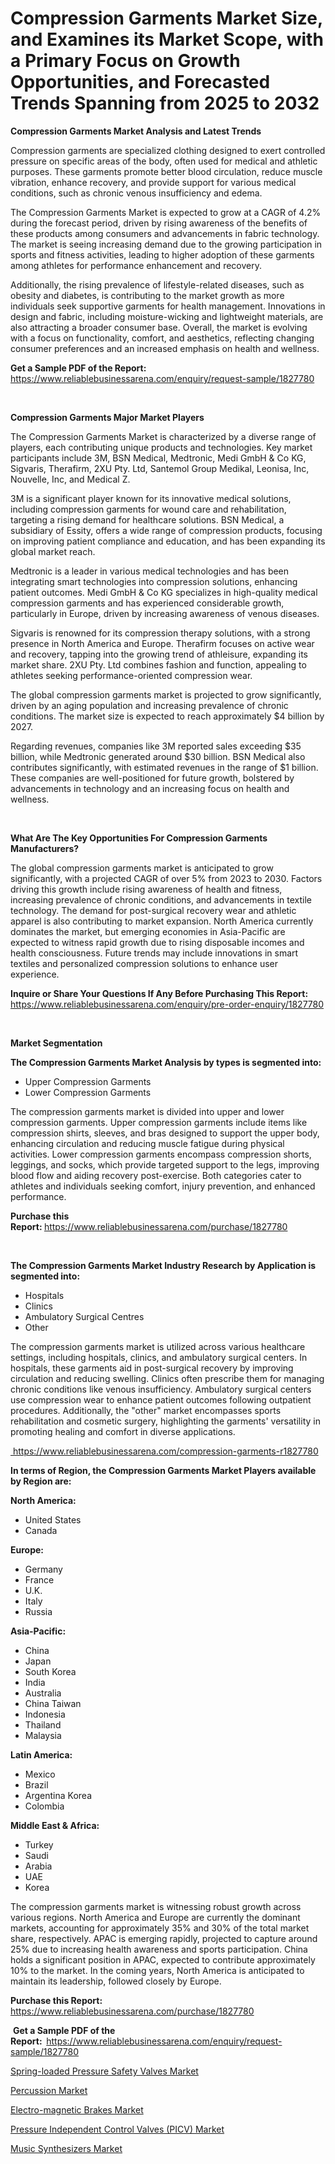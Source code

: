 <p><h1>Compression Garments Market Size, and Examines its Market Scope, with a Primary Focus on Growth Opportunities, and Forecasted Trends Spanning from 2025 to 2032</h1></p><p><strong>Compression Garments Market Analysis and Latest Trends</strong></p>
<p><p>Compression garments are specialized clothing designed to exert controlled pressure on specific areas of the body, often used for medical and athletic purposes. These garments promote better blood circulation, reduce muscle vibration, enhance recovery, and provide support for various medical conditions, such as chronic venous insufficiency and edema.</p><p>The Compression Garments Market is expected to grow at a CAGR of 4.2% during the forecast period, driven by rising awareness of the benefits of these products among consumers and advancements in fabric technology. The market is seeing increasing demand due to the growing participation in sports and fitness activities, leading to higher adoption of these garments among athletes for performance enhancement and recovery. </p><p>Additionally, the rising prevalence of lifestyle-related diseases, such as obesity and diabetes, is contributing to the market growth as more individuals seek supportive garments for health management. Innovations in design and fabric, including moisture-wicking and lightweight materials, are also attracting a broader consumer base. Overall, the market is evolving with a focus on functionality, comfort, and aesthetics, reflecting changing consumer preferences and an increased emphasis on health and wellness.</p></p>
<p><strong>Get a Sample PDF of the Report:&nbsp;</strong> <a href="https://www.reliablebusinessarena.com/enquiry/request-sample/1827780?utm_campaign=2563&utm_medium=2&utm_source=Github&utm_content=ia&utm_term=05042025&utm_id=compression-garments">https://www.reliablebusinessarena.com/enquiry/request-sample/1827780</a></p>
<p>&nbsp;</p>
<p><strong>Compression Garments Major Market Players</strong></p>
<p><p>The Compression Garments Market is characterized by a diverse range of players, each contributing unique products and technologies. Key market participants include 3M, BSN Medical, Medtronic, Medi GmbH & Co KG, Sigvaris, Therafirm, 2XU Pty. Ltd, Santemol Group Medikal, Leonisa, Inc, Nouvelle, Inc, and Medical Z.</p><p>3M is a significant player known for its innovative medical solutions, including compression garments for wound care and rehabilitation, targeting a rising demand for healthcare solutions. BSN Medical, a subsidiary of Essity, offers a wide range of compression products, focusing on improving patient compliance and education, and has been expanding its global market reach.</p><p>Medtronic is a leader in various medical technologies and has been integrating smart technologies into compression solutions, enhancing patient outcomes. Medi GmbH & Co KG specializes in high-quality medical compression garments and has experienced considerable growth, particularly in Europe, driven by increasing awareness of venous diseases.</p><p>Sigvaris is renowned for its compression therapy solutions, with a strong presence in North America and Europe. Therafirm focuses on active wear and recovery, tapping into the growing trend of athleisure, expanding its market share. 2XU Pty. Ltd combines fashion and function, appealing to athletes seeking performance-oriented compression wear.</p><p>The global compression garments market is projected to grow significantly, driven by an aging population and increasing prevalence of chronic conditions. The market size is expected to reach approximately $4 billion by 2027. </p><p>Regarding revenues, companies like 3M reported sales exceeding $35 billion, while Medtronic generated around $30 billion. BSN Medical also contributes significantly, with estimated revenues in the range of $1 billion. These companies are well-positioned for future growth, bolstered by advancements in technology and an increasing focus on health and wellness.</p></p>
<p>&nbsp;</p>
<p><strong>What Are The Key Opportunities For Compression Garments Manufacturers?</strong></p>
<p><p>The global compression garments market is anticipated to grow significantly, with a projected CAGR of over 5% from 2023 to 2030. Factors driving this growth include rising awareness of health and fitness, increasing prevalence of chronic conditions, and advancements in textile technology. The demand for post-surgical recovery wear and athletic apparel is also contributing to market expansion. North America currently dominates the market, but emerging economies in Asia-Pacific are expected to witness rapid growth due to rising disposable incomes and health consciousness. Future trends may include innovations in smart textiles and personalized compression solutions to enhance user experience.</p></p>
<p><strong>Inquire or Share Your Questions If Any Before Purchasing This Report:</strong> <a href="https://www.reliablebusinessarena.com/enquiry/pre-order-enquiry/1827780?utm_campaign=2563&utm_medium=2&utm_source=Github&utm_content=ia&utm_term=05042025&utm_id=compression-garments">https://www.reliablebusinessarena.com/enquiry/pre-order-enquiry/1827780</a></p>
<p>&nbsp;</p>
<p><strong>Market Segmentation</strong></p>
<p><strong>The Compression Garments Market Analysis by types is segmented into:</strong></p>
<p><ul><li>Upper Compression Garments</li><li>Lower Compression Garments</li></ul></p>
<p><p>The compression garments market is divided into upper and lower compression garments. Upper compression garments include items like compression shirts, sleeves, and bras designed to support the upper body, enhancing circulation and reducing muscle fatigue during physical activities. Lower compression garments encompass compression shorts, leggings, and socks, which provide targeted support to the legs, improving blood flow and aiding recovery post-exercise. Both categories cater to athletes and individuals seeking comfort, injury prevention, and enhanced performance.</p></p>
<p><strong>Purchase this Report:&nbsp;</strong><a href="https://www.reliablebusinessarena.com/purchase/1827780?utm_campaign=2563&utm_medium=2&utm_source=Github&utm_content=ia&utm_term=05042025&utm_id=compression-garments">https://www.reliablebusinessarena.com/purchase/1827780</a></p>
<p>&nbsp;</p>
<p><strong>The Compression Garments Market Industry Research by Application is segmented into:</strong></p>
<p><ul><li>Hospitals</li><li>Clinics</li><li>Ambulatory Surgical Centres</li><li>Other</li></ul></p>
<p><p>The compression garments market is utilized across various healthcare settings, including hospitals, clinics, and ambulatory surgical centers. In hospitals, these garments aid in post-surgical recovery by improving circulation and reducing swelling. Clinics often prescribe them for managing chronic conditions like venous insufficiency. Ambulatory surgical centers use compression wear to enhance patient outcomes following outpatient procedures. Additionally, the "other" market encompasses sports rehabilitation and cosmetic surgery, highlighting the garments' versatility in promoting healing and comfort in diverse applications.</p></p>
<p><a href="https://www.reliablebusinessarena.com/compression-garments-r1827780?utm_campaign=2563&utm_medium=2&utm_source=Github&utm_content=ia&utm_term=05042025&utm_id=compression-garments">&nbsp;https://www.reliablebusinessarena.com/compression-garments-r1827780</a></p>
<p><strong>In terms of Region, the Compression Garments Market Players available by Region are:</strong></p>
<p>
    <p> <strong> North America: </strong>
        <ul>
            <li>United States</li>
            <li>Canada</li>
        </ul>
        </p> 
    <p> <strong> Europe: </strong>
        <ul>
            <li>Germany</li>
            <li>France</li>
            <li>U.K.</li>
            <li>Italy</li>
            <li>Russia</li>
        </ul>
        </p> 
    <p> <strong> Asia-Pacific: </strong>
        <ul>
            <li>China</li>
            <li>Japan</li>
            <li>South Korea</li>
            <li>India</li>
            <li>Australia</li>
            <li>China Taiwan</li>
            <li>Indonesia</li>
            <li>Thailand</li>
            <li>Malaysia</li>
        </ul>
        </p> 
    <p> <strong> Latin America: </strong>
        <ul>
            <li>Mexico</li>
            <li>Brazil</li>
            <li>Argentina Korea</li>
            <li>Colombia</li>
        </ul>
        </p> 
    <p> <strong> Middle East & Africa: </strong>
        <ul>
            <li>Turkey</li>
            <li>Saudi</li>
            <li>Arabia</li>
            <li>UAE</li>
            <li>Korea</li>
        </ul>
    </p>
    </p>
<p><p>The compression garments market is witnessing robust growth across various regions. North America and Europe are currently the dominant markets, accounting for approximately 35% and 30% of the total market share, respectively. APAC is emerging rapidly, projected to capture around 25% due to increasing health awareness and sports participation. China holds a significant position in APAC, expected to contribute approximately 10% to the market. In the coming years, North America is anticipated to maintain its leadership, followed closely by Europe.</p></p>
<p><strong>Purchase this Report: </strong><a href="https://www.reliablebusinessarena.com/purchase/1827780?utm_campaign=2563&utm_medium=2&utm_source=Github&utm_content=ia&utm_term=05042025&utm_id=compression-garments">https://www.reliablebusinessarena.com/purchase/1827780</a></p>
<p>&nbsp;<strong>Get a Sample PDF of the Report:&nbsp;&nbsp;</strong><a href="https://www.reliablebusinessarena.com/enquiry/request-sample/1827780?utm_campaign=2563&utm_medium=2&utm_source=Github&utm_content=ia&utm_term=05042025&utm_id=compression-garments">https://www.reliablebusinessarena.com/enquiry/request-sample/1827780</a></p>
<p><strong></strong></p>
<p><p><a href="https://www.linkedin.com/pulse/understanding-supply-demand-dynamics-insights-from-spring-loaded-ou2ye?utm_campaign=2563&utm_medium=2&utm_source=Github&utm_content=ia&utm_term=05042025&utm_id=compression-garments">Spring-loaded Pressure Safety Valves Market</a></p><p><a href="https://github.com/edacruz6/Market-Research-Report-List-1/blob/main/percussion-market.md?utm_campaign=2563&utm_medium=2&utm_source=Github&utm_content=ia&utm_term=05042025&utm_id=compression-garments">Percussion Market</a></p><p><a href="https://www.linkedin.com/pulse/electro-magnetic-brakes-market-analysis-report-global-insights-vhlpe?utm_campaign=2563&utm_medium=2&utm_source=Github&utm_content=ia&utm_term=05042025&utm_id=compression-garments">Electro-magnetic Brakes Market</a></p><p><a href="https://www.linkedin.com/pulse/comprehensive-pressure-independent-control-valves-picv-market-r7owe?utm_campaign=2563&utm_medium=2&utm_source=Github&utm_content=ia&utm_term=05042025&utm_id=compression-garments">Pressure Independent Control Valves (PICV) Market</a></p><p><a href="https://github.com/GenaGaines34/Market-Research-Report-List-2/blob/main/music-synthesizers-market.md?utm_campaign=2563&utm_medium=2&utm_source=Github&utm_content=ia&utm_term=05042025&utm_id=compression-garments">Music Synthesizers Market</a></p></p>